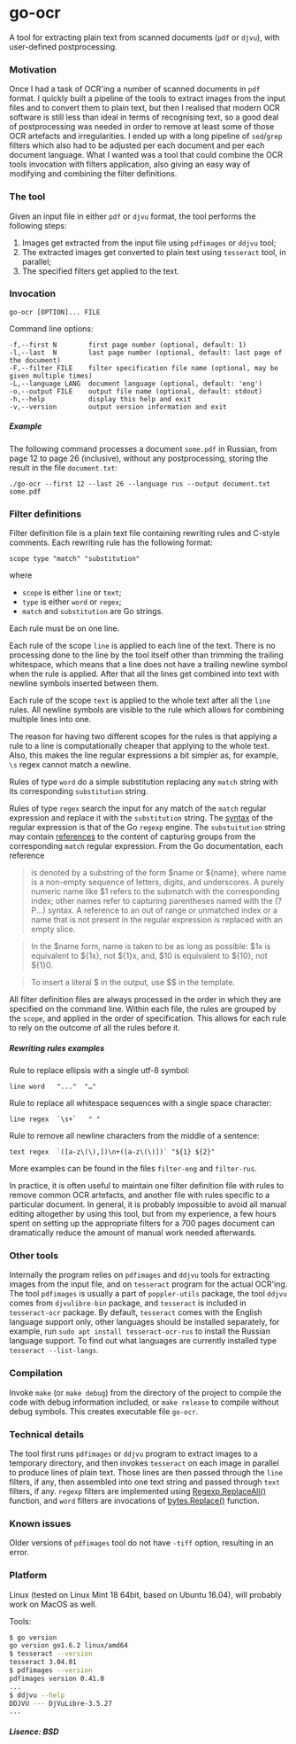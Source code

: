 # go-ocr
A tool for extracting plain text from scanned documents (`pdf` or `djvu`), with user-defined postprocessing.

### Motivation
Once I had a task of OCR'ing a number of scanned documents in `pdf` format. I quickly built a pipeline
of the tools to extract images from the input files and to convert them to plain text, but then I realised that
modern OCR
software is still less than ideal in terms of recognising text, so a good deal of postprocessing was needed
in order to remove at least some of those OCR artefacts and irregularities. I ended up with a long pipeline
of `sed`/`grep` filters which
also had to be adjusted per each document and per each document language. What I wanted was a tool that could
combine the OCR tools invocation with filters application, also giving an easy way of modifying and combining
the filter definitions.

### The tool
Given an input file in either `pdf` or `djvu` format, the tool performs the following steps:

1. Images get extracted from the input file using `pdfimages` or `ddjvu` tool;
2. The extracted images get converted to plain text using `tesseract` tool, in parallel;
3. The specified filters get applied to the text.

### Invocation
```go-ocr [OPTION]... FILE```

Command line options:
```
-f,--first N        first page number (optional, default: 1)
-l,--last  N        last page number (optional, default: last page of the document)
-F,--filter FILE    filter specification file name (optional, may be given multiple times)
-L,--language LANG  document language (optional, default: 'eng')
-o,--output FILE    output file name (optional, default: stdout)
-h,--help           display this help and exit
-v,--version        output version information and exit
```

##### Example
The following command processes a document `some.pdf` in Russian, from page 12 to page 26 (inclusive),
without any postprocessing, storing the result in the file `document.txt`:
```
./go-ocr --first 12 --last 26 --language rus --output document.txt some.pdf
```

### Filter definitions
Filter definition file is a plain text file containing rewriting rules and C-style comments.
Each rewriting rule has the following format:
```
scope type "match" "substitution"
```
where
- `scope` is either `line` or `text`;
- `type` is either `word` or `regex`;
- `match` and `substitution` are Go strings.

Each rule must be on one line.

Each rule of the scope `line` is applied to each line of the text. There is no
processing done to the line by the tool itself other than trimming the trailing whitespace, which means
that a line does not have a trailing newline symbol when the rule is applied. After that all the lines get
combined into text with newline symbols inserted between them.

Each rule of the scope `text` is applied to the whole text after all the `line` rules. All newline
symbols are visible to the rule which allows for combining multiple lines into one.

The reason for having two different scopes for the rules is that applying a rule to a line is computationally
cheaper that applying to the whole text. Also, this makes the line regular expressions a bit simpler as,
for example, `\s` regex cannot match a newline.

Rules of type `word` do a simple substitution replacing any `match` string with its corresponding
`substitution` string.

Rules of type `regex` search the input for any match of the `match` regular expression and replace
it with the `substitution` string. The [syntax](https://golang.org/pkg/regexp/syntax/) of the regular
expression is that of the Go `regexp` engine. The `substuitution` string may contain
[references](https://golang.org/pkg/regexp/#Regexp.Expand) to the content of capturing groups
from the corresponding `match` regular expression. From the Go documentation, each reference

> is denoted by a substring of the form $name or ${name}, where name is a non-empty sequence of letters, digits, and underscores. A purely numeric name like $1 refers to the submatch with the corresponding index; other names refer to capturing parentheses named with the (?P<name>...) syntax. A reference to an out of range or unmatched index or a name that is not present in the regular expression is replaced with an empty slice.

> In the $name form, name is taken to be as long as possible: $1x is equivalent to ${1x}, not ${1}x, and, $10 is equivalent to ${10}, not ${1}0.

> To insert a literal $ in the output, use $$ in the template.

All filter definition files are always processed in the order in which they are specified on the command line.
Within each file, the rules are grouped by the `scope`, and applied in the order of specification. This
allows for each rule to rely on the outcome of all the rules before it.

##### Rewriting rules examples
Rule to replace ellipsis with a single utf-8 symbol:
```
line word	"..."  "…"
```
Rule to replace all whitespace sequences with a single space character:
```
line regex	`\s+`	" "
```
Rule to remove all newline characters from the middle of a sentence:
```
text regex	`([a-z\(\),])\n+([a-z\(\)])` "${1} ${2}"
```

More examples can be found in the files `filter-eng` and `filter-rus`.

In practice, it is often useful to maintain
one filter definition file with rules to remove common OCR artefacts, and another file with rules
specific to a particular document. In general, it is probably impossible to avoid all manual editing
altogether by using this tool, but from my experience, a few hours spent on setting up the appropriate filters
for a 700 pages document can dramatically reduce the amount of manual work needed afterwards.

### Other tools
Internally the program relies on `pdfimages` and `ddjvu` tools for extracting images from the input file,
and on `tesseract` program for the actual OCR'ing. The tool `pdfimages` is usually a part of `poppler-utils`
package, the tool `ddjvu` comes from `djvulibre-bin` package, and `tesseract` is included in `tesseract-ocr`
package. By default, `tesseract` comes with the English language support only, other languages
should be installed separately, for example, run `sudo apt install tesseract-ocr-rus`
to install the Russian language support. To find out what languages are currently installed type
`tesseract --list-langs`.

### Compilation
Invoke `make` (or `make debug`) from the directory of the project to compile the code with debug
information included, or `make release` to compile without debug symbols. This creates executable file `go-ocr`.

### Technical details
The tool first runs `pdfimages` or `ddjvu` program to extract images to a temporary directory, and then invokes
`tesseract` on each image in parallel to produce lines of plain text. Those lines are then passed through
the `line` filters, if any, then assembled into one text string and passed through `text` filters, if any.
`regexp` filters are implemented using [Regexp.ReplaceAll()](https://golang.org/pkg/regexp/#Regexp.ReplaceAll)
function, and `word` filters are invocations of [bytes.Replace()](https://golang.org/pkg/bytes/#Replace) function.

### Known issues
Older versions of `pdfimages` tool do not have `-tiff` option, resulting in an error.

### Platform
Linux (tested on Linux Mint 18 64bit, based on Ubuntu 16.04), will probably work on MacOS as well.

Tools:
```bash
$ go version
go version go1.6.2 linux/amd64
$ tesseract --version
tesseract 3.04.01
$ pdfimages --version
pdfimages version 0.41.0
...
$ ddjvu --help
DDJVU --- DjVuLibre-3.5.27
...

```

##### Lisence: BSD

